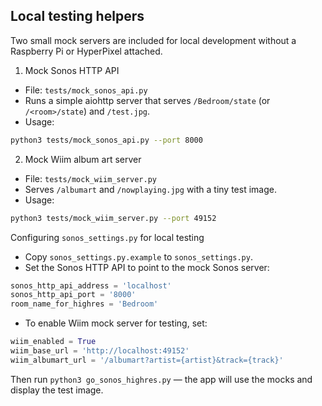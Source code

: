 Local testing helpers
---------------------

Two small mock servers are included for local development without a Raspberry Pi or HyperPixel attached.

1) Mock Sonos HTTP API

- File: `tests/mock_sonos_api.py`
- Runs a simple aiohttp server that serves `/Bedroom/state` (or `/<room>/state`) and `/test.jpg`.
- Usage:

```bash
python3 tests/mock_sonos_api.py --port 8000
```

2) Mock Wiim album art server

- File: `tests/mock_wiim_server.py`
- Serves `/albumart` and `/nowplaying.jpg` with a tiny test image.
- Usage:

```bash
python3 tests/mock_wiim_server.py --port 49152
```

Configuring `sonos_settings.py` for local testing

- Copy `sonos_settings.py.example` to `sonos_settings.py`.
- Set the Sonos HTTP API to point to the mock Sonos server:

```python
sonos_http_api_address = 'localhost'
sonos_http_api_port = '8000'
room_name_for_highres = 'Bedroom'
```

- To enable Wiim mock server for testing, set:

```python
wiim_enabled = True
wiim_base_url = 'http://localhost:49152'
wiim_albumart_url = '/albumart?artist={artist}&track={track}'
```

Then run `python3 go_sonos_highres.py` — the app will use the mocks and display the test image.
